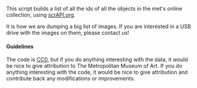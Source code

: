 
This script builds a list of all the ids of all the objects in the met's online collection, using [scrAPI.org][].

It is how we are dumping a big list of images. If you are interested in a USB drive with the images on them, please contact us!

#### Guidelines

  The code is [CC0][], but if you do anything interesting with the data, it would be nice to give attribution to The Metropolitan Museum of Art. If you do anything interesting with the code, it would be nice to give attribution and contribute back any modifications or improvements.

[CC0]: http://creativecommons.org/publicdomain/zero/1.0
[scrAPI.org]: http://scrAPI.org